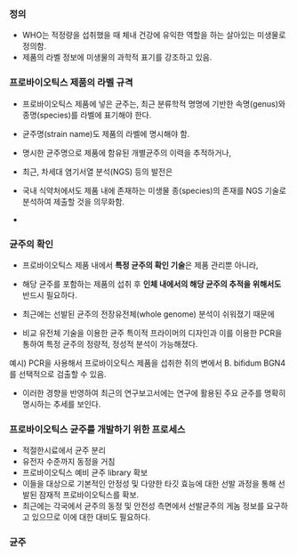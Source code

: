 ### 정의
- WHO는 적정량을 섭취했을 때 체내 건강에 유익한 역할을 하는 살아있는 미생물로 정의함. 
- 제품의 라벨 정보에 미생물의 과학적 표기를 강조하고 있음. 


### 프로바이오틱스 제품의 라벨 규격
- 프로바이오틱스 제품에 넣은 균주는, 최근 분류학적 명명에 기반한 속명(genus)와 종명(species)를 라벨에 표기해야 한다.
- 균주명(strain name)도 제품의 라벨에 명시해야 함.
- 명시한 균주명으로 제품에 함유된 개별균주의 이력을 추적하거나, 

- 최근, 차세대 염기서열 분석(NGS) 등의 발전은 
- 국내 식약처에서도 제품 내에 존재하는 미생물 종(species)의 존재를 NGS 기술로 분석하여 제출할 것을 의무화함. 
- 


### 균주의 확인 
- 프로바이오틱스 제품 내에서 **특정 균주의 확인 기술**은 제품 관리뿐 아니라, 
- 해당 균주를 포함하는 제품의 섭취 후 **인체 내에서의 해당 균주의 추적을 위해서도** 반드시 필요하다.

- 최근에는 선발된 균주의 전장유전체(whole genome) 분석이 쉬워졌기 때문에 
- 비교 유전체 기술을 이용한 균주 특이적 프라이머의 디자인과 이를 이용한 PCR을 통하여 특정 균주의 정량적, 정성적 분석이 가능해졌다.

예시) PCR을 사용해서 프로바이오틱스 제품을 섭취한 쥐의 변에서 B. bifidum BGN4를 선택적으로 검출할 수 있음.

- 이러한 경향을 반영하여 최근의 연구보고서에는 연구에 활용된 주요 균주를 명확히 명시하는 추세를 보인다.


### 프로바이오틱스 균주를 개발하기 위한 프로세스 
- 적절한시료에서 균주 분리
- 유전자 수준까지 동정을 거침 
- 프로바이오틱스 예비 균주 library 확보 
- 이들을 대상으로 기본적인 안정성 및 다양한 타깃 효능에 대한 선발 과정을 통해 선발된 잠재적 프로바이오틱스를 확보.
- 최근에는 각국에서 균주의 동정 및 안전성 측면에서 선발균주의 게놈 정보를 요구하고 있으므로 이에 대한 대비도 필요하다. 


### 균주 


